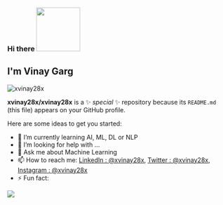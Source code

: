 ### Hi there <img src = "https://media.tenor.com/images/e89ab197c95440745f57041fcf379322/tenor.gif"  width = "100px">

## I'm Vinay Garg

<p align="left"> <img src="https://komarev.com/ghpvc/?username=xvinay28x&label=Views&color=blue&style=plastic" alt="xvinay28x" /> </p>

**xvinay28x/xvinay28x** is a ✨ _special_ ✨ repository because its `README.md` (this file) appears on your GitHub profile.

Here are some ideas to get you started:

- 🌱 I’m currently learning AI, ML, DL or NLP
- 🤔 I’m looking for help with ...
- 💬 Ask me about Machine Learning
- 📫 How to reach me: [LinkedIn : @xvinay28x](https://www.linkedin.com/in/xvinay28x/), [Twitter : @xvinay28x](https://www.twitter.com/xvinay28x), [Instagram : @xvinay28x](https://www.instagram.com/xvinay28x/)
- ⚡ Fun fact: 

<a href="https://github.com/xvinay28x">
 <img align="center" src="https://github-readme-stats.vercel.app/api?username=xvinay28x&show_icons=true&theme=light&count_private=true" />
</a>

